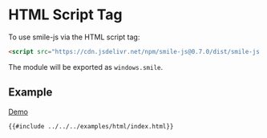 # HTML Script Tag

To use smile-js via the HTML script tag:

```html
<script src="https://cdn.jsdelivr.net/npm/smile-js@0.7.0/dist/smile-js.iife.js"></script>
```

The module will be exported as `windows.smile`.

## Example

[Demo](./examples/html/index.html)

```html
{{#include ../../../examples/html/index.html}}
```
